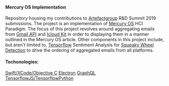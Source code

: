 #### Mercury OS Implementation

Repository housing my contributions to [Artefactgroup](https://www.artefactgroup.com/) R&D Summit 2019 submissions. The project is an implementation of [Mercury OS](https://uxdesign.cc/introducing-mercury-os-f4de45a04289) HCI Paradigm. The focus of this project revolves around aggregating emails from [Gmail API](https://developers.google.com/gmail/api) and [Icloud Kit](https://developer.apple.com/icloud/) in order to displaying them in a manner outlined in the Mercury OS article. Other components in this project include, but aren't limited to, [Tensorflow](https://www.tensorflow.org/) Sentiment Analysis for [Squeaky Wheel Detection](https://monkeylearn.com/blog/detecting-squeaky-wheel-urgency-in-customer-support-tickets/?ref=Welcome.AI) to drive the ordering of aggregated emails from all platforms.

#### Techonologies:

[Swift/XCode/Objective C](https://developer.apple.com/macos/)
[Electron](https://electronjs.org/)
[GraphQL](https://graphql.org/)
[TensorflowJS/TensorflowPython](https://www.tensorflow.org/)
